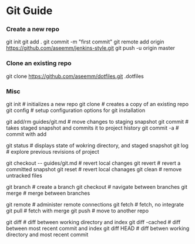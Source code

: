# Git Guide

### Create a new repo
git init
git add .
git commit -m "first commit"
git remote add origin https://github.com/aseemm/jenkins-style.git
git push -u origin master

### Clone an existing repo
git clone https://github.com/aseemm/dotfiles.git .dotfiles  

### Misc
git init # initializes a new repo
git clone # creates a copy of an existing repo
git config # setup configuration options for git installation

git add/rm guides/git.md # move changes to staging snapshot
git commit # takes staged snapshot and commits it to project history
git commit -a # commit with add

git status # displays state of wokring directory, and staged snapshot
git log # explore previous revisions of project

git checkout -- guides/git.md # revert local changes
git revert # revert a committed snapshot
git reset # revert local chanages
git clean # remove untracked files

git branch # create a branch
git checkout # navigate between branches
git merge # merge between branches

git remote # administer remote connections
git fetch # fetch, no integrate
git pull # fetch with merge
git push # move to another repo

git diff # diff between working directory and index
git diff -cached # diff between most recent commit and index
git diff HEAD # diff betwen working directory and most recent commit